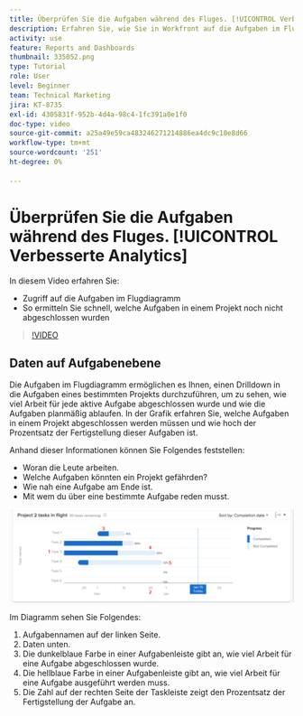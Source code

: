 ```yaml
---
title: Überprüfen Sie die Aufgaben während des Fluges. [!UICONTROL Verbesserte Analytics]
description: Erfahren Sie, wie Sie in Workfront auf die Aufgaben im Flugdiagramm zugreifen und wie Sie schnell feststellen können, welche Aufgaben in einem Projekt noch nicht abgeschlossen wurden.
activity: use
feature: Reports and Dashboards
thumbnail: 335052.png
type: Tutorial
role: User
level: Beginner
team: Technical Marketing
jira: KT-8735
exl-id: 4305831f-952b-4d4a-98c4-1fc391a0e1f0
doc-type: video
source-git-commit: a25a49e59ca483246271214886ea4dc9c10e8d66
workflow-type: tm+mt
source-wordcount: '251'
ht-degree: 0%

---
```


# Überprüfen Sie die Aufgaben während des Fluges. [!UICONTROL Verbesserte Analytics]

In diesem Video erfahren Sie:

* Zugriff auf die Aufgaben im Flugdiagramm
* So ermitteln Sie schnell, welche Aufgaben in einem Projekt noch nicht abgeschlossen wurden

>[!VIDEO](https://video.tv.adobe.com/v/335052/?quality=12&learn=on)

## Daten auf Aufgabenebene

Die Aufgaben im Flugdiagramm ermöglichen es Ihnen, einen Drilldown in die Aufgaben eines bestimmten Projekts durchzuführen, um zu sehen, wie viel Arbeit für jede aktive Aufgabe abgeschlossen wurde und wie die Aufgaben planmäßig ablaufen. In der Grafik erfahren Sie, welche Aufgaben in einem Projekt abgeschlossen werden müssen und wie hoch der Prozentsatz der Fertigstellung dieser Aufgaben ist.

Anhand dieser Informationen können Sie Folgendes feststellen:

* Woran die Leute arbeiten.
* Welche Aufgaben könnten ein Projekt gefährden?
* Wie nah eine Aufgabe am Ende ist.
* Mit wem du über eine bestimmte Aufgabe reden musst.

![Ein Bild, das eine Aufgabe im Flugdiagramm mit Zahlen zu den in den nachstehenden Aufzählungszeichen beschriebenen Bereichen anzeigt](assets/section-2-11.png)

Im Diagramm sehen Sie Folgendes:

1. Aufgabennamen auf der linken Seite.
1. Daten unten.
1. Die dunkelblaue Farbe in einer Aufgabenleiste gibt an, wie viel Arbeit für eine Aufgabe abgeschlossen wurde.
1. Die hellblaue Farbe in einer Aufgabenleiste gibt an, wie viel Arbeit für eine Aufgabe ausgeführt werden muss.
1. Die Zahl auf der rechten Seite der Taskleiste zeigt den Prozentsatz der Fertigstellung der Aufgabe an.
